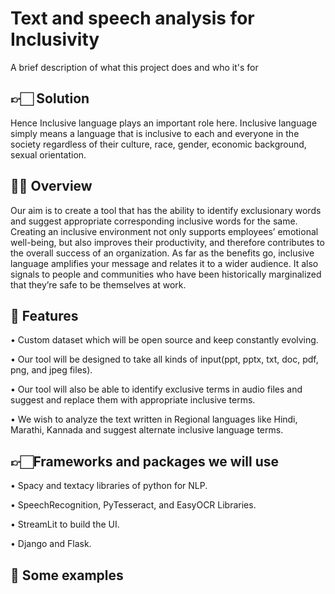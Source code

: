 <!-- # Inclusive-Language-using-Python
Check for Inclusiveness in documents
 -->
 
# Text and speech analysis for Inclusivity 

A brief description of what this project does and who it's for

## 👉🏻 Solution
Hence Inclusive language plays an important role here. Inclusive language simply means a language that is inclusive to each and everyone in the society regardless of their culture, race, gender, economic background, sexual orientation.

## 🙋🏻 Overview
Our aim is to create a tool that has the ability to identify exclusionary words and suggest appropriate corresponding inclusive words for the same. Creating an inclusive environment not only supports employees’ emotional well-being, but also improves their productivity, and therefore contributes to the overall success of an organization. As far as the benefits go, inclusive language amplifies your message and relates it to a wider audience. It also signals to people and communities who have been historically marginalized that they’re safe to be themselves at work.


## 💎 Features
•	Custom dataset which will be open source and keep constantly evolving.

•	Our tool will be designed to take all kinds of input(ppt, pptx, txt, doc, pdf, png, and jpeg files).

•	Our tool will also be able to identify exclusive terms in audio files and suggest and replace them with appropriate inclusive terms.
 
•	We wish to analyze the text written in Regional languages like Hindi, Marathi, Kannada and suggest alternate inclusive language terms.

## 👉🏻Frameworks and packages we will use
•	Spacy and textacy libraries of python for NLP.

•	SpeechRecognition, PyTesseract, and EasyOCR Libraries.

•	StreamLit to build the UI.

•	Django and Flask.

## 📝 Some examples
